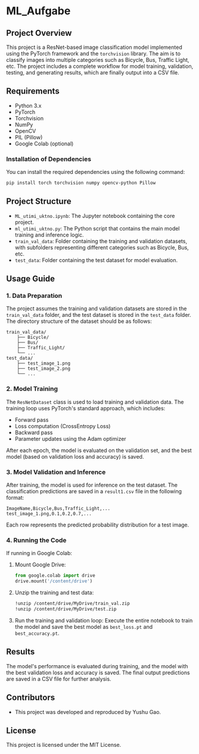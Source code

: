 # ML_Aufgabe

## Project Overview

This project is a ResNet-based image classification model implemented using the PyTorch framework and the `torchvision` library. The aim is to classify images into multiple categories such as Bicycle, Bus, Traffic Light, etc. The project includes a complete workflow for model training, validation, testing, and generating results, which are finally output into a CSV file.

## Requirements

- Python 3.x
- PyTorch
- Torchvision
- NumPy
- OpenCV
- PIL (Pillow)
- Google Colab (optional)

### Installation of Dependencies

You can install the required dependencies using the following command:

```bash
pip install torch torchvision numpy opencv-python Pillow
```

## Project Structure

- `ML_utimi_uktno.ipynb`: The Jupyter notebook containing the core project.
- `ml_utimi_uktno.py`: The Python script that contains the main model training and inference logic.
- `train_val_data`: Folder containing the training and validation datasets, with subfolders representing different categories such as Bicycle, Bus, etc.
- `test_data`: Folder containing the test dataset for model evaluation.

## Usage Guide

### 1. Data Preparation

The project assumes the training and validation datasets are stored in the `train_val_data` folder, and the test dataset is stored in the `test_data` folder. The directory structure of the dataset should be as follows:

```
train_val_data/
    ├── Bicycle/
    ├── Bus/
    ├── Traffic_Light/
    └── ...
test_data/
    ├── test_image_1.png
    ├── test_image_2.png
    └── ...
```

### 2. Model Training

The `ResNetDataset` class is used to load training and validation data. The training loop uses PyTorch's standard approach, which includes:

- Forward pass
- Loss computation (CrossEntropy Loss)
- Backward pass
- Parameter updates using the Adam optimizer

After each epoch, the model is evaluated on the validation set, and the best model (based on validation loss and accuracy) is saved.

### 3. Model Validation and Inference

After training, the model is used for inference on the test dataset. The classification predictions are saved in a `result1.csv` file in the following format:

```
ImageName,Bicycle,Bus,Traffic_Light,...
test_image_1.png,0.1,0.2,0.7,...
```

Each row represents the predicted probability distribution for a test image.

### 4. Running the Code

If running in Google Colab:

1. Mount Google Drive:
   ```python
   from google.colab import drive
   drive.mount('/content/drive')
   ```

2. Unzip the training and test data:
   ```bash
   !unzip /content/drive/MyDrive/train_val.zip
   !unzip /content/drive/MyDrive/test.zip
   ```

3. Run the training and validation loop:
   Execute the entire notebook to train the model and save the best model as `best_loss.pt` and `best_accuracy.pt`.

## Results

The model's performance is evaluated during training, and the model with the best validation loss and accuracy is saved. The final output predictions are saved in a CSV file for further analysis.

## Contributors

- This project was developed and reproduced by Yushu Gao.

## License

This project is licensed under the MIT License.
